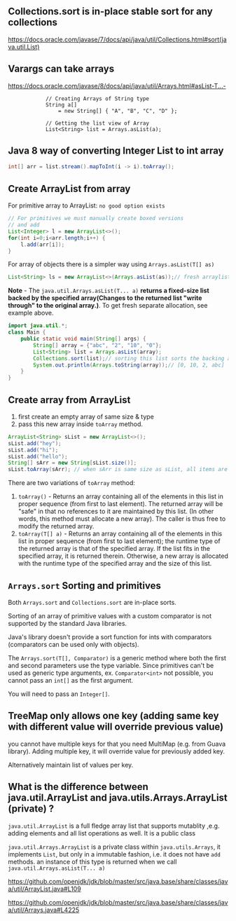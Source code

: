
## Collections.sort is in-place stable sort for any collections

https://docs.oracle.com/javase/7/docs/api/java/util/Collections.html#sort(java.util.List)

## Varargs can take arrays

https://docs.oracle.com/javase/8/docs/api/java/util/Arrays.html#asList-T...-

```
            // Creating Arrays of String type
            String a[]
                = new String[] { "A", "B", "C", "D" };
 
            // Getting the list view of Array
            List<String> list = Arrays.asList(a);

```

## Java 8 way of converting Integer List to int array

```java
int[] arr = list.stream().mapToInt(i -> i).toArray();
```

## Create ArrayList from array

For primitive array to ArrayList: `no good option exists`
```java
// For primitives we must manually create boxed versions
// and add
List<Integer> l = new ArrayList<>();
for(int i=0;i<arr.length;i++) {
	l.add(arr[i]);
}
```

For array of objects there is a simpler way using `Arrays.asList(T[] as)`
```java
List<String> ls = new ArrayList<>(Arrays.asList(as));// fresh arraylist with contents copied from passed in array
```

**Note** - The `java.util.Arrays.asList(T... a)` **returns a fixed-size list backed by the specified array(Changes to the returned list "write through" to the original array.)**. To get fresh separate allocation, see example above. 

```java
import java.util.*;
class Main {
	public static void main(String[] args) {
		String[] array = {"abc", "2", "10", "0"};
		List<String> list = Arrays.asList(array);
		Collections.sort(list);// sorting this list sorts the backing array
		System.out.println(Arrays.toString(array));// [0, 10, 2, abc]
	}
}
```

## Create array from ArrayList

1. first create an empty array of same size & type
2. pass this new array inside `toArray` method.

```java
ArrayList<String> sList = new ArrayList<>();
sList.add("hey");
sList.add("hi");
sList.add("hello");
String[] sArr = new String[sList.size()];
sList.toArray(sArr); // when sArr is same size as sList, all items are copied over to sAr, the passed arr is also used for type inference
```

There are two variations of `toArray` method:
1. `toArray()` - Returns an array containing all of the elements in this list in proper sequence (from first to last element). The returned array will be "safe" in that no references to it are maintained by this list. (In other words, this method must allocate a new array). The caller is thus free to modify the returned array.
2. `toArray(T[] a)` - Returns an array containing all of the elements in this list in proper sequence (from first to last element); the runtime type of the returned array is that of the specified array. If the list fits in the specified array, it is returned therein. Otherwise, a new array is allocated with the runtime type of the specified array and the size of this list.



## `Arrays.sort` Sorting and primitives

Both `Arrays.sort` and `Collections.sort` are in-place sorts.

Sorting of an array of primitive values with a custom comparator is not supported by the standard Java libraries.

Java's library doesn't provide a sort function for ints with comparators (comparators can be used only with objects).

The `Arrays.sort(T[], Comparator)` is a generic method where both the first and second parameters use the type variable. Since primitives can't be used as generic type arguments, ex. `Comparator<int>` not possible, you cannot pass an `int[]` as the first argument.

You will need to pass an `Integer[]`.


## TreeMap only allows one key (adding same key with different value will override previous value)

you cannot have multiple keys for that you need MultiMap (e.g. from Guava library).
Adding multiple key, it will override value for previously added key.

Alternatively maintain list of values per key.


## What is the difference between java.util.ArrayList and java.utils.Arrays.ArrayList (private) ?

`java.util.ArrayList` is a full fledge array list that supports mutablity ,e.g. adding elements and all list operations as well. It is a public class

`java.util.Arrays.ArrayList` is a private class within `java.utils.Arrays`, it implements `List`, but only in a immutable fashion, i.e. it does not have `add` methods. an instance of this type is returned when we call `java.util.Arrays.asList(T... a)`

https://github.com/openjdk/jdk/blob/master/src/java.base/share/classes/java/util/ArrayList.java#L109

https://github.com/openjdk/jdk/blob/master/src/java.base/share/classes/java/util/Arrays.java#L4225